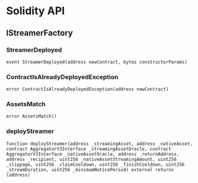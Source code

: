 # Solidity API

## IStreamerFactory

### StreamerDeployed

```solidity
event StreamerDeployed(address newContract, bytes constructorParams)
```

### ContractIsAlreadyDeployedException

```solidity
error ContractIsAlreadyDeployedException(address newContract)
```

### AssetsMatch

```solidity
error AssetsMatch()
```

### deployStreamer

```solidity
function deployStreamer(address _streamingAsset, address _nativeAsset, contract AggregatorV3Interface _streamingAssetOracle, contract AggregatorV3Interface _nativeAssetOracle, address _returnAddress, address _recipient, uint256 _nativeAssetStreamingAmount, uint256 _slippage, uint256 _claimCooldown, uint256 _finishCooldown, uint256 _streamDuration, uint256 _minimumNoticePeriod) external returns (address)
```

